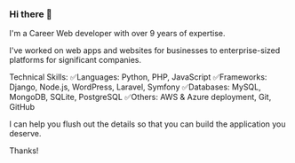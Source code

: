### Hi there 👋

I'm a Career Web developer with over 9 years of expertise.

I've worked on web apps and websites for businesses to enterprise-sized platforms for significant companies.

Technical Skills:
✅Languages: Python, PHP, JavaScript
✅Frameworks: Django, Node.js, WordPress, Laravel, Symfony
✅Databases: MySQL, MongoDB, SQLite, PostgreSQL
✅Others: AWS & Azure deployment, Git, GitHub

I can help you flush out the details so that you can build the application you deserve.

Thanks!

<!--
**vladimir-bezrukov/vladimir-bezrukov** is a ✨ _special_ ✨ repository because its `README.md` (this file) appears on your GitHub profile.

Here are some ideas to get you started:

- 🔭 I’m currently working on ...
- 🌱 I’m currently learning ...
- 👯 I’m looking to collaborate on ...
- 🤔 I’m looking for help with ...
- 💬 Ask me about ...
- 📫 How to reach me: ...
- 😄 Pronouns: ...
- ⚡ Fun fact: ...
-->

